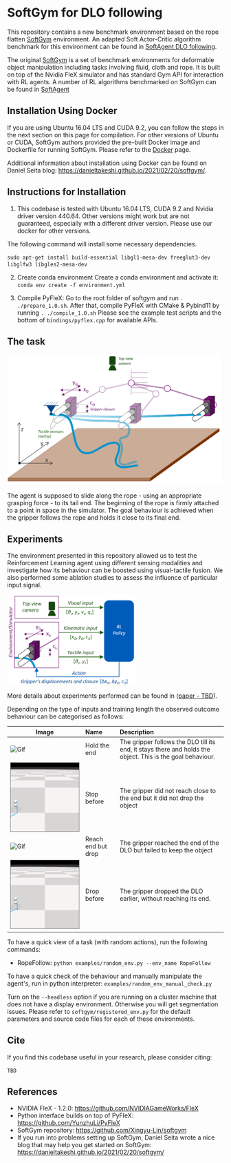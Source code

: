 # SoftGym for DLO following
This repository contains a new benchmark environment based on the rope flatten <a href="https://sites.google.com/view/softgym/home">SoftGym</a> environment.
An adapted Soft Actor-Critic algorithm benchmark for this environment can be found in [SoftAgent DLO following](https://github.com/lpecyna/Softagent_rope_following).

The original <a href="https://sites.google.com/view/softgym/home">SoftGym</a> is a set of benchmark environments for deformable object manipulation including tasks involving fluid, cloth and rope. It is built on top of the Nvidia FleX simulator and has standard Gym API for interaction with RL agents. A number of RL algorithms benchmarked on SoftGym can be found in <a href="https://github.com/Xingyu-Lin/softagent">SoftAgent</a>

## Installation Using Docker
If you are using Ubuntu 16.04 LTS and CUDA 9.2, you can follow the steps in the next section on this page for compilation. For other versions of Ubuntu or CUDA, SoftGym authors provided the pre-built Docker image and Dockerfile for running SoftGym. Please refer to the [Docker](docker/docker.md) page.

Additional information about installation using Docker can be found on Daniel Seita blog: https://danieltakeshi.github.io/2021/02/20/softgym/.

## Instructions for Installation 
1. This codebase is tested with Ubuntu 16.04 LTS, CUDA 9.2 and Nvidia driver version 440.64. Other versions might work but are not guaranteed, especially with a different driver version. Please use our docker for other versions.

The following command will install some necessary dependencies.
```
sudo apt-get install build-essential libgl1-mesa-dev freeglut3-dev libglfw3 libgles2-mesa-dev
```

2. Create conda environment
Create a conda environment and activate it: `conda env create -f environment.yml`

3. Compile PyFleX: Go to the root folder of softgym and run `. ./prepare_1.0.sh`. After that, compile PyFleX with CMake & Pybind11 by running `. ./compile_1.0.sh` Please see the example test scripts and the bottom of `bindings/pyflex.cpp` for available APIs.
 
## The task

<img src="./examples/Task_overview.png" alt="cover" width="500"/>

The agent is supposed to slide along the rope - using an appropriate grasping force - to its tail end. The beginning of the rope is firmly attached to a point in space in the simulator.
The goal behaviour is achieved when the gripper follows the rope and holds it close to its final end.

## Experiments
The environment presented in this repository allowed us to test the Reinforcement Learning agent using different sensing modalities and investigate how its behaviour
can be boosted using visual-tactile fusion. We also performed some ablation studies to assess the influence of particular input signal.

<img src="./examples/Agent_v2.png" alt="cover2" width="300"/>

More details about experiments performed can be found in ([paper - TBD]()).


Depending on the type of inputs and training length the observed outcome behaviour can be categorised as follows:

| Image                                     | Name                                                               | Description                                                                                                |
|-------------------------------------------|:-------------------------------------------------------------------|:-----------------------------------------------------------------------------------------------------------|
| ![Gif](./examples/Reach_end_hold.gif)     | Hold the end                                                       | The gripper follows the DLO till its end, it stays there and holds the object. This is the goal behaviour. |
| ![Gif](./examples/Stop_before.gif)        | Stop before                                                        | The gripper did not reach close to the end but it did not drop the object                                    |
| ![Gif](./examples/Reach_end_but_drop.gif) | Reach end but drop                                                 | The gripper reached the end of the DLO but failed to keep the object                                       |
| ![Gif](./examples/Drop_before.gif)        | Drop before                                                        | The gripper dropped the DLO earlier, without reaching its end.                                             |

   
To have a quick view of a task (with random actions), run the following commands:

- RopeFollow: `python examples/random_env.py --env_name RopeFollow`

To have a quick check of the behaviour and manually manipulate the agent's, run in python interpreter:
`examples/random_env_manual_check.py`

Turn on the `--headless` option if you are running on a cluster machine that does not have a display environment. Otherwise you will get segmentation issues. Please refer to `softgym/registered_env.py` for the default parameters and source code files for each of these environments.

## Cite
If you find this codebase useful in your research, please consider citing:
```
TBD
```

## References
- NVIDIA FleX - 1.2.0: https://github.com/NVIDIAGameWorks/FleX
- Python interface builds on top of PyFleX: https://github.com/YunzhuLi/PyFleX
- SoftGym repository: https://github.com/Xingyu-Lin/softgym
- If you run into problems setting up SoftGym, Daniel Seita wrote a nice blog that may help you get started on SoftGym: https://danieltakeshi.github.io/2021/02/20/softgym/
